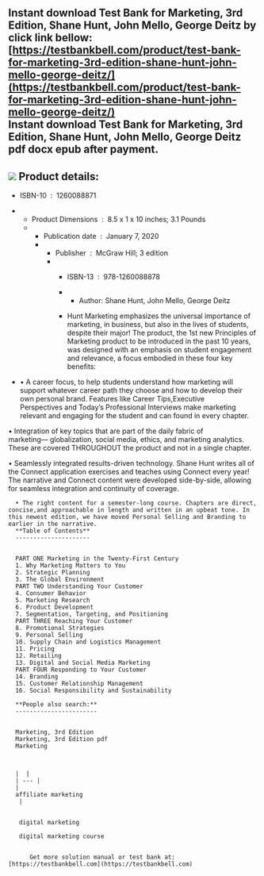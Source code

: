 Instant download **Test Bank for Marketing, 3rd Edition, Shane Hunt, John Mello, George Deitz** by click link bellow:  
[https://testbankbell.com/product/test-bank-for-marketing-3rd-edition-shane-hunt-john-mello-george-deitz/](https://testbankbell.com/product/test-bank-for-marketing-3rd-edition-shane-hunt-john-mello-george-deitz/)  
**Instant download Test Bank for Marketing, 3rd Edition, Shane Hunt, John Mello, George Deitz pdf docx epub after payment.**
----------------------------------------------------------------------------------------------------------------------------


![](https://testbankbell.com/wp-content/uploads/2023/05/9781260088878_TestBank.jpeg)
**Product details:**
--------------------


* ISBN-10 ‏ : ‎ 1260088871
* * Product Dimensions ‏ : ‎ 8.5 x 1 x 10 inches; 3.1 Pounds
  * * Publication date ‏ : ‎ January 7, 2020
    * * Publisher ‏ : ‎ McGraw Hill; 3 edition
      * * ISBN-13 ‏ : ‎ 978-1260088878
        * * Author: Shane Hunt, John Mello, George Deitz
         
        * Hunt Marketing emphasizes the universal importance of marketing, in business, but also in the lives of students, despite their major! The product, the 1st new Principles of Marketing product to be introduced in the past 10 years, was designed with an emphasis on student engagement and relevance, a focus embodied in these four key benefits:
       
* • A career focus, to help students understand how marketing will support whatever career path they choose and how to develop their own personal brand. Features like Career Tips,Executive Perspectives and Today’s Professional Interviews make marketing relevant and engaging for the student and can found in every chapter.




 • Integration of key topics that are part of the daily fabric of marketing― globalization, social media, ethics, and marketing analytics. These are covered THROUGHOUT the product and not in a single chapter.





   • Seamlessly integrated results-driven technology. Shane Hunt writes all of the Connect application exercises and teaches using Connect every year! The narrative and Connect content were developed side-by-side, allowing for seamless integration and continuity of coverage.







      • The right content for a semester-long course. Chapters are direct, concise,and approachable in length and written in an upbeat tone. In this newest edition, we have moved Personal Selling and Branding to earlier in the narrative.
      **Table of Contents**
      ---------------------


      PART ONE Marketing in the Twenty-First Century
      1. Why Marketing Matters to You
      2. Strategic Planning
      3. The Global Environment
      PART TWO Understanding Your Customer
      4. Consumer Behavior
      5. Marketing Research
      6. Product Development
      7. Segmentation, Targeting, and Positioning
      PART THREE Reaching Your Customer
      8. Promotional Strategies
      9. Personal Selling
      10. Supply Chain and Logistics Management
      11. Pricing
      12. Retailing
      13. Digital and Social Media Marketing
      PART FOUR Responding to Your Customer
      14. Branding
      15. Customer Relationship Management
      16. Social Responsibility and Sustainability

      **People also search:**
      -----------------------


      Marketing, 3rd Edition
      Marketing, 3rd Edition pdf
      Marketing



      |  |
      | --- |
      | 
      affiliate marketing
       |


       digital marketing

       digital marketing course


          Get more solution manual or test bank at: [https://testbankbell.com](https://testbankbell.com)
